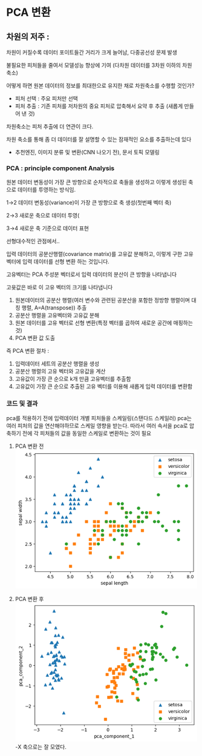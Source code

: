 # PCA 변환


## 차원의 저주 :

차원이 커질수록 데이터 포이트들간 거리가 크게 늘어남, 다중공선성 문제 발생

불필요한 피처들을 줄여서 모델성능 향상에 기여 (다차원 데이터를 3차원 이하의 차원 축소)

어떻게 하면 원본 데이터의 정보를 최대한으로 유지한 채로 차원축소를 수행할 것인가?

- 피처 선택  : 주요 피처만 선택
- 피처 추출 : 기존 피처를 저차원의 중요 피처로 압축해서 요약 후 추출 (새롭게 만들어 낸 것)

차원축소는 피처 추출에 더 연관이 크다. 

차원 축소를 통해 좀 더 데이터를 잘 설명할 수 있는 잠재적인 요소를 추출하는데 있다 

- 추천엔진, 이미지 분류 및 변환(CNN 나오기 전), 문서 토픽 모델링

### PCA : principle component Analysis

원본 데이터 변동성이 가장 큰 방향으로 순차적으로 축들을 생성하고 이렇게 생성된 축으로 데이터를 투영하는 방식임.


1→2 데이터 변동성(variance)이 가장 큰 방향으로 축 생성(첫번째 벡터 축)

2→3 새로운 축으로 데이터 투영( 

3→4 새로운 축 기준으로 데이터 표현 

선형대수적인 관점에서..

입력 데이터의 공분산행렬(covariance matrix)를 고유값 분해하고, 이렇게 구한 고유 벡터에 입력 데이터를 선형 변환 하는 것입니다.

고유벡터는 PCA 주성분 벡터로서 입력 데이터의 분산이 큰 방향을 나타냅니다

고윳값은 바로 이 고유 벡터의 크기를 나타냅니다 

1. 원본데이터의 공분산 행렬(여러 변수와 관련된 공분산을 포함한 정방향 행렬이며 대칭 행렬, A=A(transpose)) 추출
2. 공분산 행렬을 고유벡터와 고유값 분해
3. 원본 데이터를 고유 벡터로 선형 변환(특정 벡터를 곱하여 새로운 공간에 매핑하는 것)
4. PCA 변환 값 도출 
    
    

즉 PCA 변환 절차 : 

1. 입력데이터 세트의 공분산 행렬을 생성
2. 공분산 행렬의 고유 벡터와 고유값을 계산
3. 고유값이 가장 큰 순으로 k개 만큼 고유벡터를 추출함
4. 고유값이 가장 큰 순으로 추출된 고유 벡터를 이용해 새롭게 입력 데이터를 변환함


### 코드 및 결과 
pca를 적용하기 전에 입력데이터 개별 피처들을 스케일링(스탠다드 스케일러)
pca는 여러 피처의 값을 연산해야하므로 스케일 영향을 받는다. 따라서 여러 속서을 pca로 압축하기 전에 각 피처들의 값을 동일한 스케일로 변환하는 것이 필요 
1. PCA 변환 전 
![alt text](image.png)

2. PCA 변환 후 
![alt text](image-1.png)
 -X 축으로는 잘 모였다.